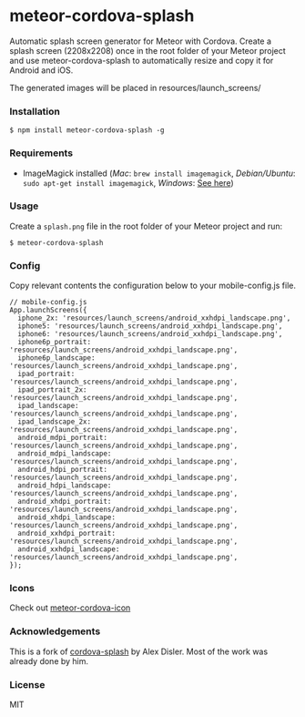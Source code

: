 # meteor-cordova-splash

Automatic splash screen generator for Meteor with Cordova. Create a splash screen (2208x2208) once in the root folder of your Meteor project and use meteor-cordova-splash  to automatically resize and copy it for Android and iOS.

The generated images will be placed in resources/launch_screens/

### Installation

    $ npm install meteor-cordova-splash -g

### Requirements

- ImageMagick installed (*Mac*: `brew install imagemagick`, *Debian/Ubuntu*: `sudo apt-get install imagemagick`, *Windows*: [See here](http://www.imagemagick.org/script/binary-releases.php#windows))

### Usage

Create a `splash.png` file in the root folder of your Meteor project and run:

    $ meteor-cordova-splash

### Config
Copy relevant contents the configuration below to your mobile-config.js file.

    // mobile-config.js
    App.launchScreens({
      iphone_2x: 'resources/launch_screens/android_xxhdpi_landscape.png',
      iphone5: 'resources/launch_screens/android_xxhdpi_landscape.png',
      iphone6: 'resources/launch_screens/android_xxhdpi_landscape.png',
      iphone6p_portrait: 'resources/launch_screens/android_xxhdpi_landscape.png',
      iphone6p_landscape: 'resources/launch_screens/android_xxhdpi_landscape.png',
      ipad_portrait: 'resources/launch_screens/android_xxhdpi_landscape.png',
      ipad_portrait_2x: 'resources/launch_screens/android_xxhdpi_landscape.png',
      ipad_landscape: 'resources/launch_screens/android_xxhdpi_landscape.png',
      ipad_landscape_2x: 'resources/launch_screens/android_xxhdpi_landscape.png',
      android_mdpi_portrait: 'resources/launch_screens/android_xxhdpi_landscape.png',
      android_mdpi_landscape: 'resources/launch_screens/android_xxhdpi_landscape.png',
      android_hdpi_portrait: 'resources/launch_screens/android_xxhdpi_landscape.png',
      android_hdpi_landscape: 'resources/launch_screens/android_xxhdpi_landscape.png',
      android_xhdpi_portrait: 'resources/launch_screens/android_xxhdpi_landscape.png',
      android_xhdpi_landscape: 'resources/launch_screens/android_xxhdpi_landscape.png',
      android_xxhdpi_portrait: 'resources/launch_screens/android_xxhdpi_landscape.png',
      android_xxhdpi_landscape: 'resources/launch_screens/android_xxhdpi_landscape.png',
    });


### Icons

Check out [meteor-cordova-icon](https://github.com/emilbryggare/meteor-cordova-icon)

### Acknowledgements
This is a fork of [cordova-splash](https://github.com/AlexDisler/cordova-splash) by Alex Disler. Most of the work was already done by him.

### License

MIT
